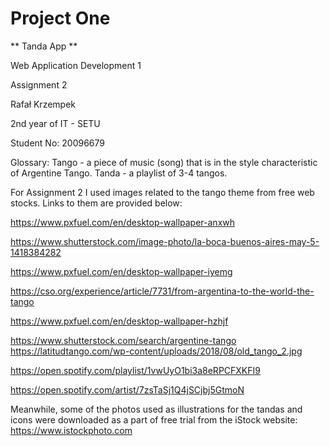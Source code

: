 # Project One

** Tanda App **

Web Application Development 1

Assignment 2

Rafał Krzempek

2nd year of IT - SETU

Student No: 20096679

Glossary:
Tango - a piece of music (song) that is in the style characteristic of Argentine Tango.
Tanda - a playlist of 3-4 tangos.

For Assignment 2 I used images related to the tango theme from free web stocks.
Links to them are provided below:

https://www.pxfuel.com/en/desktop-wallpaper-anxwh

https://www.shutterstock.com/image-photo/la-boca-buenos-aires-may-5-1418384282

https://www.pxfuel.com/en/desktop-wallpaper-iyemg

https://cso.org/experience/article/7731/from-argentina-to-the-world-the-tango

https://www.pxfuel.com/en/desktop-wallpaper-hzhjf

https://www.shutterstock.com/search/argentine-tango
https://latitudtango.com/wp-content/uploads/2018/08/old_tango_2.jpg

https://open.spotify.com/playlist/1vwUyO1bi3a8eRPCFXKFI9

https://open.spotify.com/artist/7zsTaSj1Q4jSCjbj5GtmoN

Meanwhile, some of the photos used as illustrations for the tandas and icons were downloaded
as a part of free trial from the iStock website: https://www.istockphoto.com
